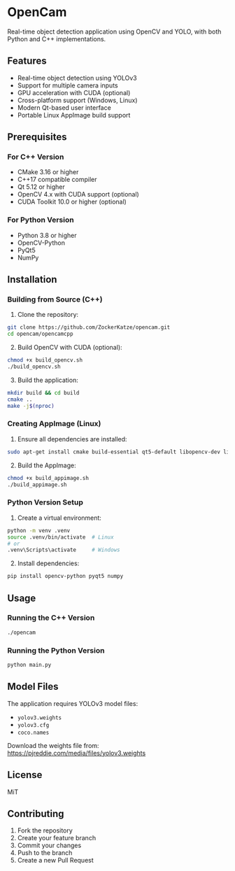 # OpenCam

Real-time object detection application using OpenCV and YOLO, with both Python and C++ implementations.

## Features

- Real-time object detection using YOLOv3
- Support for multiple camera inputs
- GPU acceleration with CUDA (optional)
- Cross-platform support (Windows, Linux)
- Modern Qt-based user interface
- Portable Linux AppImage build support

## Prerequisites

### For C++ Version

- CMake 3.16 or higher
- C++17 compatible compiler
- Qt 5.12 or higher
- OpenCV 4.x with CUDA support (optional)
- CUDA Toolkit 10.0 or higher (optional)

### For Python Version

- Python 3.8 or higher
- OpenCV-Python
- PyQt5
- NumPy

## Installation

### Building from Source (C++)

1. Clone the repository:
```bash
git clone https://github.com/ZockerKatze/opencam.git
cd opencam/opencamcpp
```

2. Build OpenCV with CUDA (optional):
```bash
chmod +x build_opencv.sh
./build_opencv.sh
```

3. Build the application:
```bash
mkdir build && cd build
cmake ..
make -j$(nproc)
```

### Creating AppImage (Linux)

1. Ensure all dependencies are installed:
```bash
sudo apt-get install cmake build-essential qt5-default libopencv-dev librsvg2-bin
```

2. Build the AppImage:
```bash
chmod +x build_appimage.sh
./build_appimage.sh
```

### Python Version Setup

1. Create a virtual environment:
```bash
python -m venv .venv
source .venv/bin/activate  # Linux
# or
.venv\Scripts\activate     # Windows
```

2. Install dependencies:
```bash
pip install opencv-python pyqt5 numpy
```

## Usage

### Running the C++ Version

```bash
./opencam
```

### Running the Python Version

```bash
python main.py
```

## Model Files

The application requires YOLOv3 model files:
- `yolov3.weights`
- `yolov3.cfg`
- `coco.names`

Download the weights file from: https://pjreddie.com/media/files/yolov3.weights

## License

MiT

## Contributing

1. Fork the repository
2. Create your feature branch
3. Commit your changes
4. Push to the branch
5. Create a new Pull Request 
